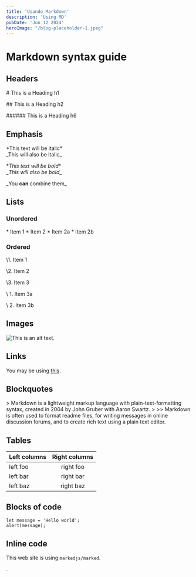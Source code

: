 ```yaml
---
title: 'Usando Markdown'
description: 'Using MD'
pubDate: 'Jun 12 2024'
heroImage: "/blog-placeholder-1.jpeg"
---
```


# Markdown syntax guide
## Headers

\# This is a Heading h1

\## This is a Heading h2

\###### This is a Heading h6

## Emphasis

\*This text will be italic*  
\_This will also be italic_

\**This text will be bold**  
\__This will also be bold__

\_You **can** combine them_

## Lists

### Unordered

\* Item 1
\* Item 2
\* Item 2a
\* Item 2b

### Ordered

\1. Item 1

\2. Item 2

\3. Item 3

\    1. Item 3a

\    2. Item 3b

## Images

![This is an alt text.](/blog-placeholder-about.jpg "This is a sample image.")

## Links

You may be using [this](fmarcos.dev).

## Blockquotes

\> Markdown is a lightweight markup language with plain-text-formatting syntax, created in 2004 by John Gruber with Aaron Swartz.
\>
\>> Markdown is often used to format readme files, for writing messages in online discussion forums, and to create rich text using a plain text editor.

## Tables

| Left columns  | Right columns |
| ------------- |:-------------:|
| left foo      | right foo     |
| left bar      | right bar     |
| left baz      | right baz     |


## Blocks of code

```
let message = 'Hello world';
alert(message);
```

## Inline code

This web site is using `markedjs/marked`.


.
